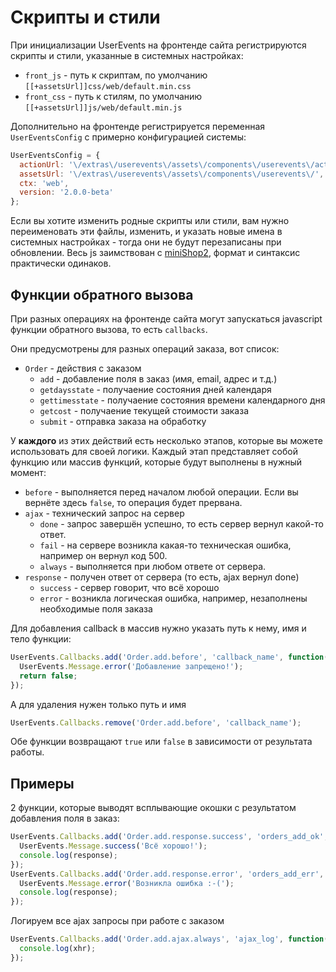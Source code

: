 # Скрипты и стили

При инициализации UserEvents на фронтенде сайта регистрируются скрипты и стили, указанные в системных настройках:

- `front_js` - путь к скриптам, по умолчанию `[[+assetsUrl]]css/web/default.min.css`
- `front_css` - путь к стилям, по умолчанию `[[+assetsUrl]]js/web/default.min.js`

Дополнительно на фронтенде регистрируется переменная `UserEventsConfig` с примерно конфигурацией системы:

```js
UserEventsConfig = {
  actionUrl: '\/extras\/userevents\/assets\/components\/userevents\/action.php',
  assetsUrl: '\/extras\/userevents\/assets\/components\/userevents\/',
  ctx: 'web',
  version: '2.0.0-beta'
};
```

Если вы хотите изменить родные скрипты или стили, вам нужно переименовать эти файлы, изменить, и указать новые имена в системных настройках - тогда они не будут перезаписаны при обновлении.
Весь js заимствован с [miniShop2][01020302], формат и синтаксис практически одинаков.

## Функции обратного вызова

При разных операциях на фронтенде сайта могут запускаться javascript функции обратного вызова, то есть `callbacks`.

Они предусмотрены для разных операций заказа, вот список:

- `Order` - действия с заказом
  - `add` - добавление поля в заказ (имя, email, адрес и т.д.)
  - `getdaysstate` - получаение состояния дней календаря
  - `gettimesstate` - получаение состояния времени календарного дня
  - `getcost` - получаение текущей стоимости заказа
  - `submit` - отправка заказа на обработку

У **каждого** из этих действий есть несколько этапов, которые вы можете использовать для своей логики.
Каждый этап представляет собой функцию или массив функций, которые будут выполнены в нужный момент:

- `before` - выполняется перед началом любой операции. Если вы вернёте здесь `false`, то операция будет прервана.
- `ajax` - технический запрос на сервер
  - `done` - запрос завершён успешно, то есть сервер вернул какой-то ответ.
  - `fail` - на сервере возникла какая-то техническая ошибка, например он вернул код 500.
  - `always` - выполняется при любом ответе от сервера.
- `response` - получен ответ от сервера (то есть, ajax вернул done)
  - `success` - сервер говорит, что всё хорошо
  - `error` - возникла логическая ошибка, например, незаполнены необходимые поля заказа

Для добавления callback в массив нужно указать путь к нему, имя и тело функции:

```js
UserEvents.Callbacks.add('Order.add.before', 'callback_name', function() {
  UserEvents.Message.error('Добавление запрещено!');
  return false;
});
```

А для удаления нужен только путь и имя

```js
UserEvents.Callbacks.remove('Order.add.before', 'callback_name');
```

Обе функции возвращают `true` или `false` в зависимости от результата работы.

## Примеры

2 функции, которые выводят всплывающие окошки с результатом добавления поля в заказ:

```js
UserEvents.Callbacks.add('Order.add.response.success', 'orders_add_ok', function(response) {
  UserEvents.Message.success('Всё хорошо!');
  console.log(response);
});
UserEvents.Callbacks.add('Order.add.response.error', 'orders_add_err', function(response) {
  UserEvents.Message.error('Возникла ошибка :-(');
  console.log(response);
});
```

Логируем все ajax запросы при работе с заказом

```js
UserEvents.Callbacks.add('Order.add.ajax.always', 'ajax_log', function(xhr) {
  console.log(xhr);
});
```

[01020302]: /components/minishop2/development/scripts-and-styles

